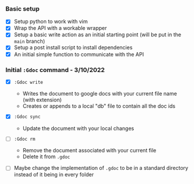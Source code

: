 ### Basic setup

- [x] Setup python to work with vim
- [x] Wrap the API with a workable wrapper
- [x] Setup a basic write action as an initial starting point (will be put in the `main` branch)
- [x] Setup a post install script to install dependencies
- [x] An initial simple function to communicate with the API

### Initial `:Gdoc` command - 3/10/2022

- [x] `:Gdoc write`
  - Writes the document to google docs with your current file name (with extension)
  - Creates or appends to a local "db" file to contain all the doc ids
- [x] `:Gdoc sync`

  - Update the document with your local changes

- [ ] `:Gdoc rm`

  - Remove the document associated with your current file
  - Delete it from `.gdoc`

- [ ] Maybe change the implementation of `.gdoc` to be in a standard directory instead of it being in every folder
